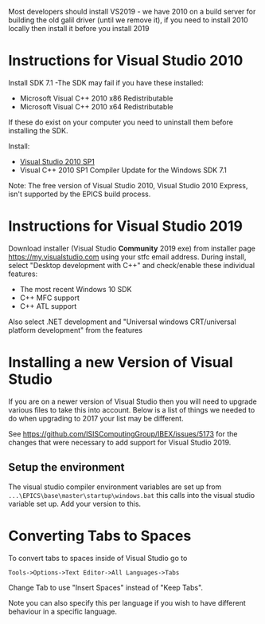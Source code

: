 Most developers should install VS2019 - we have 2010 on a build server for building the old galil driver (until we remove it), if you need to install 2010 locally then install it before you install 2019

# Instructions for Visual Studio 2010

Install SDK 7.1 
-The SDK may fail if you have these installed: 
* Microsoft Visual C++ 2010 x86 Redistributable
* Microsoft Visual C++ 2010 x64 Redistributable

If these do exist on your computer you need to uninstall them before installing the SDK.

Install: 
* [Visual Studio 2010 SP1](https://my.visualstudio.com/Downloads?q=visual%20studio%202010&pgroup=)
* Visual C++ 2010 SP1 Compiler Update for the Windows SDK 7.1

Note: The free version of Visual Studio 2010, Visual Studio 2010 Express, isn't supported by the EPICS build process.

# Instructions for Visual Studio 2019
Download installer (Visual Studio **Community** 2019 exe) from installer page https://my.visualstudio.com using your stfc email address.
During install, select "Desktop development with C++" and check/enable these individual features: 
- The most recent Windows 10 SDK
- C++ MFC support
- C++ ATL support

Also select .NET development and "Universal windows CRT/universal platform development" from the features  

# Installing a new Version of Visual Studio
If you are on a newer version of Visual Studio then you will need to upgrade various files to take this into account. Below is a list of things we needed to do when upgrading to 2017 your list may be different.

See https://github.com/ISISComputingGroup/IBEX/issues/5173 for the changes that were necessary to add support for Visual Studio 2019.

## Setup the environment

The visual studio compiler environment variables are set up from `...\EPICS\base\master\startup\windows.bat` this calls into the visual studio variable set up. Add your version to this.

# Converting Tabs to Spaces

To convert tabs to spaces inside of Visual Studio go to

`Tools->Options->Text Editor->All Languages->Tabs`

Change Tab to use "Insert Spaces" instead of "Keep Tabs".

Note you can also specify this per language if you wish to have different behaviour in a specific language.